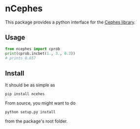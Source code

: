 nCephes
=======

This package provides a python interface for the
[Cephes library](http://www.netlib.org/cephes/).

Usage
-----

```python
from ncephes import cprob
print(cprob.incbet(1., 3., 0.3))
# prints 0.657
```

Install
-------

It should be as simple as
```
pip install ncehes
```
From source, you might want to do
```
python setup.py install
```
from the package's root folder.

